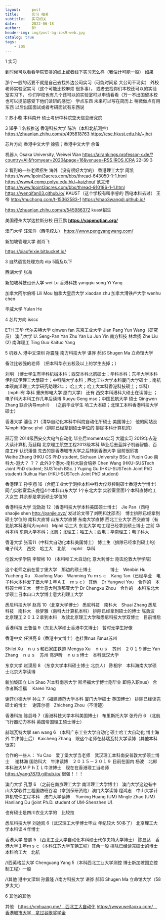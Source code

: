 ```yaml
---
layout:     post
title:      实习 相关
subtitle:   实习相关
date:       2022-06-18
author:     BY
header-img: img/post-bg-ios9-web.jpg
catalog: true
tags:
    - iOS
---
```

1 实习

到时候可以看看学院安排的线上或者线下实习怎么样（我估计可能一般） 如果

那个一般的话要不就是自己去找外边公司实习（可能时间紧 大公司不现实）
外校老师实验室实习（这个可能比较麻烦 很多事），
或者去找你们本校还可以的实验室实习下，
你们学校也有几个还可以的实验室可以申请看看（万一不出国留本校也可以提前感受下他们读研的感觉）
学点东西 未来可以写在简历上 稍微做点有用东西 以后出国面试或者考研面试有东西说

2 苏小璇 本科南开  硕士考研中科院空天信息研究院


3 
知乎
1 名校推送
香港科技大学 
陈浩（本科北航测控）
https://zhuanlan.zhihu.com/p/495818763
https://cse.hkust.edu.hk/~jhc/

芯片方向 香港中文大学 徐強；香港中文大学 余备


机器人 Osaka University,  Weiwei Wan 
 https://airankings.professor-x.de/?country=All&fromyear=2020&page=16&venues=RSS,IROS,ICRA
22-39 3 


2 看到的一些老师招生 海外（没有很好大学的）
香港理工大学
周凯
https://www.1point3acres.com/bbs/thread-643050-1-1.html
https://www4.comp.polyu.edu.hk/~kaizhou/
范文琦
https://www.1point3acres.com/bbs/thread-910186-1-1.html
https://wenqifan03.github.io/
KAUST（这个学校有叫李睿的 西电本科去过）
王帝
http://muchong.com/t-15362583-1
https://shao3wangdi.github.io/

https://zhuanlan.zhihu.com/p/545986372 kuast招生

美国德州大学达拉斯分校 田亚鹏 
**https://yapengtian.org/**

澳门大学
汪澎洋（西电校友）
https://www.pengyangwang.com/

新加坡管理大学
谢肖飞 

https://xiaofeixie.bitbucket.io/



3 自然语言处理方向
nlp 5篇及以下

西湖大学 张岳

新加坡科技设计大学 wei Lu
香港科技 yangqiu song  Yi Yang

加拿大阿尔伯塔 ‪Lili Mou
加拿大皇后大学 xiaodan zhu
加拿大滑铁卢大学 wenhu chen

华威大学 Yulan He

4 芯片方向 isscc

ETH  王华
代尔夫特大学 qinwen fan
东京工业大学 Jian Pang Yun Wang（研究员）
澳门大学  U. Seng-Pan  Yan Zhu Yan Lu Jun Yin
南方科技 林龙扬
Zhe Liu (2) 南洋理工 Ting Guo   Kaituo Yang


5 机器人
港中文深圳 孙震隆
南方科技大学 谌骅 郝祁
Shugen Ma 立命馆大学



备注比较强的老师   （把本科华东五校及以上的学生去掉；）

刘明 （博士学生有华科机械本科；西交本科北航硕士；华科本科；东华大学本科 伊利諾伊理工大學硕士；中科院大学本科；西北工业大学本科厦门大学硕士；南航本硕南洋理工大学研究助理2年；
哈工大；哈工大本科香港科技硕士；华科）
（mphil有 华科 重庆邮电大学 厦门大学）
还有 西交本科港科大硕士在读博士 ；电子科大本科工作几年后读博  Ruoyu Geng msc；中国民航大学 硕士 Qingwen Zhang 联合执导mphil）
（之前毕业学生 哈工大本硕；北理工本科香港科技大学硕士）



香港大学 潘佳 21（清华自动化本科中科院自动化所硕士 美国博士） 
他的网站没写mphil和msc
phd（排除已经拿到硕士学位的 排除本科计算机的）

邢万里 2014级西安交大电气自动化 毕业后momenta实习 大疆实习 2019年去港大读计算机
范廷翔 北京理工航空工程2013级本科 毕业后去蓝胖子机器智能、百度工作  认识潘佳 先去的是香港城市大学之后转到香港大学 目前很厉害   
Weihe Zhang (HKU CS PhD student,  Sichuan University BSc.)
Yuqin Guo 南科大-港大？ ？？
此外3个港大-南科大联合培养
Chen Wang (HKU-SUSTech Joint PhD student; SUSTech BSc. )
Yuping Gu (HKU-SUSTech Joint PhD student)
Ruihua Han (HKU-SUSTech Joint PhD student)



香港理工 孙宇翔 16（合肥工业大学测控本科中科大仪器控制硕士香港大学博士） 
同门实验室孟庆虎组4个本科山东大学 1个东北大学 
实验室里面1个本科直博哈工大女生 其余都是拿到硕士学位的


香港科技大学 沈劭劼 12（香港科技大学本科美国硕士博士） 
 Jie Pan（西电 shaojie shen  http://panjie.xyz/ 发过论文带了刘明和沈邵杰）
 博士排除已经拿到硕士学位的 南科大直博 山东大学直博 东南大学直博 西北工业大学 西交直博（有北航本科港科大mphil）
Mphil 哈工大 东北大学 哈工程已经拿到硕士博士
之前 华科本科 东南大学本科；北航；北理工；哈工大；西电；华南理工；电子科大  

 
 
香港大学 张富11（中科大自动化本科美国博士）
博士生（排除已经拿到硕士的）电子科大　西交　哈工大　北航　
mphil　华科　


伦敦大学学院 李智彬 10 （本科哈工大自动化 意大利博士 刚去伦敦大学学院） 

这个老师之前在爱丁堡大学　那边的硕士博士　　　　
博士　Wenbin Hu　Yucheng Xu　Xiaofeng Mao　Wanming Yu 
ｍｓｃ　Kang Tan（已经毕业　电子科大本科爱丁堡大学１年ＡＩ　ｍｓｃ）
其他　Dr Yangwei You　合作的　本科硕士哈工大　博士意大利热那亚大学
Dr Chengxu Zhou　合作的　本科东北大学硕士日本山口大学博士意大利理工大学


悉尼科技大学 赵亮 10（北京大学博士）
悉尼科技　南科大　Shuai Zhang
悉尼科技　南科大　徐梦雅（南科大计算机本科）
排除已经拿到硕士的博士
陈勇波　北京理工２０１２拿到本科　攻读北京理工大学和悉尼科技大学双博士　目前博后

香港科技 王鲁佳 9（东北大学硕士香港中文博士） 
暂时无学生好像

香港中文 任洪亮 8（香港中文博士）也挂靠nus 和nus苏州 

Shilei Xu　ｎｕｓ和石家庄铁道
Mengya Xu　ｎｕｓ　苏州　２０１９博士
Yan Zhang　ｎｕｓ　苏州
高沪昕　ｎｕｓ博士　本科武汉大学

 东京大学 赵漠居 8 （东京大学本科硕士博士 北京人） 
 陈相宇　本科海南大学硕士北京大学读博
 
 
新加坡国立 Lin Shao 7(本科南京大学 斯坦福大学博士刚毕业 即将入职nus）
合作者斯坦福　 Karen Yang　 


 谢菲尔德大学 孙立 7（福建师范大学本科 厦门大学硕士 英国博士） 
 排除已经读完硕士的博士　 谢菲尔德　Zhicheng Zhou（不清楚）
 
香港科技 陈启峰 7（香港科技大学本科美国博士） 
布里斯托大学 张丹丹 6 （北航飞行器动力本科 英国帝国理工硕士博士） 




赫瑞瓦特大學 sen wang 6 （本科广东工业大学自动化 硕士哈工大自动化 博士海外 牛津博士后）
Kaicheng Zhang　跟这个老师在赫瑞瓦特大学读博（其他本科很差）

合作的一些人：
Yu Cao　爱丁堡大学当老师　武汉理工本科南安普敦大学硕士博士　
谢林海 国防科大　牛津读博　２０１５－２０１９ 目前在国内
杨波　北邮本科港大ＭＰｈＩＬ牛津博士　现在在香港理工当老师　　https://yang7879.github.io/ 很强！！！






 澳门大学 孔慧 6 （之前在南京理工大学 南洋理工大学博士）
 澳门大学这边有中山大学软件工程国防班谷溢（拿到保研资格）澳门大学读博
  程鸿志　中山大学计算机软件工程本科　澳门大学读博　
Yuming Huang (UM)
Mingle Zhao (UM)
Hanliang Du (joint Ph.D. student of UM-Shenzhen U).


也有硕士是四川农业大学的　比较拉

 
 
 
 
悉尼科技大学  刘迪凯 6（武汉理工大学博士毕业 年纪较大 50多了） 
北京理工大学本科读４年博士

香港大学  鲁鹏 5 （西北工业大学自动化本科硕士代尔夫特大学博士）
陈显达　香港大学１年ｍｓｃ（本科江苏大学车辆工程）其余一般
排除已经读完硕士的博士
本科哈工大　北航

 //西英格兰大学 Chenguang Yang 5（本科西北工业大学测控 博士新加坡国立控制工程）一般


//其他 港中文深圳 孙震隆 
//南方科技大学 谌骅 郝祁 
Shugen Ma 立命馆大学（58岁太大）


6 其他的其他 

其他　https://ymhuang.me/　西北工大自动化
https://www.weitaoxu.com/　香港城市大学　拿过谷歌奖学金



